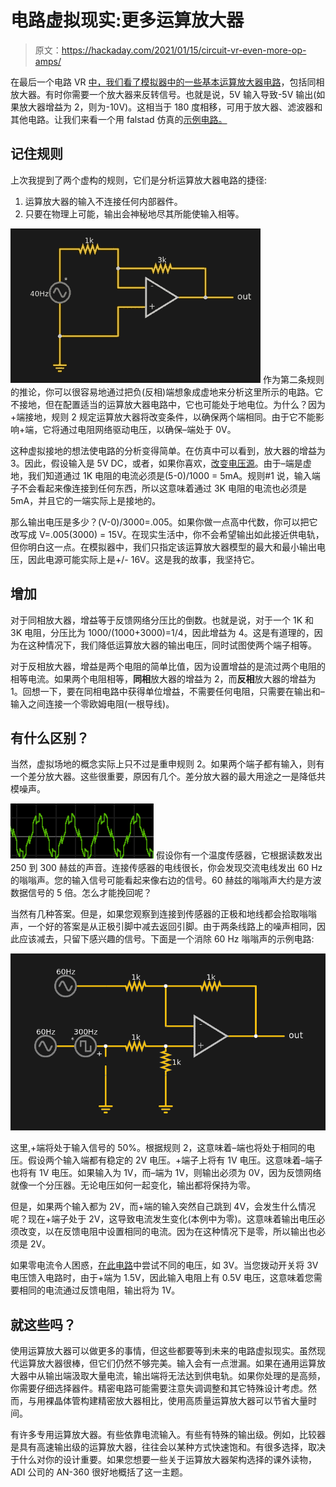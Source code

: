 # 电路虚拟现实:更多运算放大器

> 原文：<https://hackaday.com/2021/01/15/circuit-vr-even-more-op-amps/>

在最后一个电路 VR [中，我们看了模拟器中的一些基本运算放大器电路](https://hackaday.com/2020/12/24/circuit-vr-some-op-amps/)，包括同相放大器。有时你需要一个放大器来反转信号。也就是说，5V 输入导致-5V 输出(如果放大器增益为 2，则为-10V)。这相当于 180 度相移，可用于放大器、滤波器和其他电路。让我们来看一个用 falstad 仿真的[示例电路。](https://tinyurl.com/ycy6y6ff)

## 记住规则

上次我提到了两个虚构的规则，它们是分析运算放大器电路的捷径:

1.  运算放大器的输入不连接任何内部器件。
2.  只要在物理上可能，输出会神秘地尽其所能使输入相等。

[![](img/8b7bee61b499b39ab85d5b3dc1808ca2.png)](https://hackaday.com/wp-content/uploads/2020/12/circuit-vr-inverting-amplifier.jpg) 作为第二条规则的推论，你可以很容易地通过把负(反相)端想象成虚地来分析这里所示的电路。它不接地，但在配置适当的运算放大器电路中，它也可能处于地电位。为什么？因为+端接地，规则 2 规定运算放大器将改变条件，以确保两个端相同。由于它不能影响+端，它将通过电阻网络驱动电压，以确保–端处于 0V。

这种虚拟接地的想法使电路的分析变得简单。在仿真中可以看到，放大器的增益为 3。因此，假设输入是 5V DC，或者，如果你喜欢，[改变电压源](https://tinyurl.com/y82sst9g)。由于–端是虚地，我们知道通过 1K 电阻的电流必须是(5-0)/1000 = 5mA。规则#1 说，输入端子不会看起来像连接到任何东西，所以这意味着通过 3K 电阻的电流也必须是 5mA，并且它的一端实际上是接地的。

那么输出电压是多少？(V-0)/3000=.005。如果你做一点高中代数，你可以把它改写成 V=.005(3000) = 15V。在现实生活中，你不会希望输出如此接近供电轨，但你明白这一点。在模拟器中，我们只指定该运算放大器模型的最大和最小输出电压，因此电源可能实际上是+/- 16V。这是我的故事，我坚持它。

## 增加

对于同相放大器，增益等于反馈网络分压比的倒数。也就是说，对于一个 1K 和 3K 电阻，分压比为 1000/(1000+3000)=1/4，因此增益为 4。这是有道理的，因为在这种情况下，我们降低运算放大器的输出电压，同时试图使两个端子相等。

对于反相放大器，增益是两个电阻的简单比值，因为设置增益的是流过两个电阻的相等电流。如果两个电阻相等，**同相**放大器的增益为 2，而**反相**放大器的增益为 1。回想一下，要在同相电路中获得单位增益，不需要任何电阻，只需要在输出和–输入之间连接一个零欧姆电阻(一根导线)。

## 有什么区别？

当然，虚拟场地的概念实际上只不过是重申规则 2。如果两个端子都有输入，则有一个差分放大器。这些很重要，原因有几个。差分放大器的最大用途之一是降低共模噪声。

[![](img/61d09ca2e56d158928e98669e933010d.png)](https://hackaday.com/wp-content/uploads/2020/12/2020-12-20-22.36.37-falstad.com-d91ea997ea32.png) 假设你有一个温度传感器，它根据读数发出 250 到 300 赫兹的声音。连接传感器的电线很长，你会发现交流电线发出 60 Hz 的嗡嗡声。您的输入信号可能看起来像右边的信号。60 赫兹的嗡嗡声大约是方波数据信号的 5 倍。怎么才能挽回呢？

当然有几种答案。但是，如果您观察到连接到传感器的正极和地线都会拾取嗡嗡声，一个好的答案是从正极引脚中减去返回引脚。由于两条线路上的噪声相同，因此应该减去，只留下感兴趣的信号。下面是一个消除 60 Hz 嗡嗡声的示例电路:

[![](img/665b832466123ab4a3d80928f00a278f.png)](https://hackaday.com/wp-content/uploads/2020/12/circuit-vr-differential-amplifier.png)

这里,+端将处于输入信号的 50%。根据规则 2，这意味着–端也将处于相同的电压。假设两个输入端都有稳定的 2V 电压。+端子上将有 1V 电压。这意味着–端子也将有 1V 电压。如果输入为 1V，而–端为 1V，则输出必须为 0V，因为反馈网络就像一个分压器。无论电压如何一起变化，输出都将保持为零。

但是，如果两个输入都为 2V，而+端的输入突然自己跳到 4V，会发生什么情况呢？现在+端子处于 2V，这导致电流发生变化(本例中为零)。这意味着输出电压必须改变，以在反馈电阻中设置相同的电流。因为在这种情况下是零，所以输出也必须是 2V。

如果零电流令人困惑，[在此电路](https://tinyurl.com/yaaos7ho)中尝试不同的电压，如 3V。当您拨动开关将 3V 电压馈入电路时，由于+端为 1.5V，因此输入电阻上有 0.5V 电压，这意味着您需要相同的电流通过反馈电阻，输出将为 1V。

## 就这些吗？

使用运算放大器可以做更多的事情，但这些都要等到未来的电路虚拟现实。虽然现代运算放大器很棒，但它们仍然不够完美。输入会有一点泄漏。如果在通用运算放大器中从输出端汲取大量电流，输出端将无法达到供电轨。如果你处理的是高频，你需要仔细选择器件。精密电路可能需要注意失调调整和其它特殊设计考虑。然而，与用裸晶体管构建精密放大器相比，使用高质量运算放大器可以节省大量时间。

有许多专用运算放大器。有些依靠电流输入。有些有特殊的输出级。例如，比较器是具有高速输出级的运算放大器，往往会以某种方式快速饱和。有很多选择，取决于什么对你的设计重要。如果您想要一些关于运算放大器架构选择的课外读物，ADI 公司的 AN-360 很好地概括了这一主题。